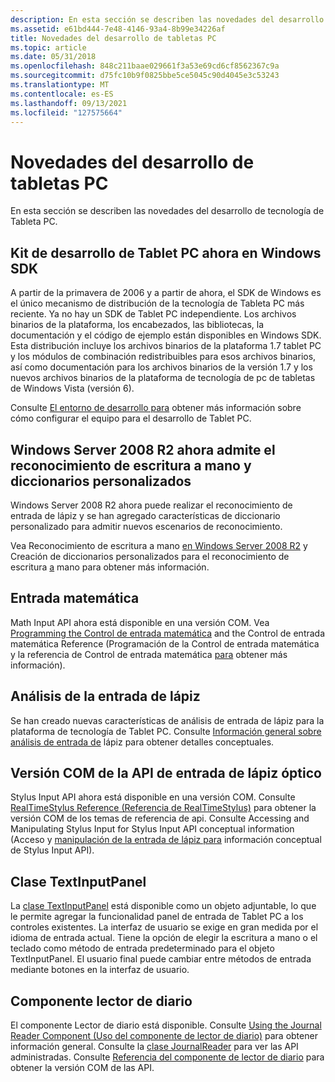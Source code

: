 ```yaml
---
description: En esta sección se describen las novedades del desarrollo de tecnología de Tableta PC.
ms.assetid: e61bd444-7e48-4146-93a4-8b99e34226af
title: Novedades del desarrollo de tabletas PC
ms.topic: article
ms.date: 05/31/2018
ms.openlocfilehash: 848c211baae029661f3a53e69cd6cf8562367c9a
ms.sourcegitcommit: d75fc10b9f0825bbe5ce5045c90d4045e3c53243
ms.translationtype: MT
ms.contentlocale: es-ES
ms.lasthandoff: 09/13/2021
ms.locfileid: "127575664"
---
```

# <a name="whats-new-in-tablet-pc-development"></a>Novedades del desarrollo de tabletas PC

En esta sección se describen las novedades del desarrollo de tecnología de Tableta PC.

## <a name="tablet-pc-development-kit-now-in-windows-sdk"></a>Kit de desarrollo de Tablet PC ahora en Windows SDK

A partir de la primavera de 2006 y a partir de ahora, el SDK de Windows es el único mecanismo de distribución de la tecnología de Tableta PC más reciente. Ya no hay un SDK de Tablet PC independiente. Los archivos binarios de la plataforma, los encabezados, las bibliotecas, la documentación y el código de ejemplo están disponibles en Windows SDK. Esta distribución incluye los archivos binarios de la plataforma 1.7 tablet PC y los módulos de combinación redistribuibles para esos archivos binarios, así como documentación para los archivos binarios de la versión 1.7 y los nuevos archivos binarios de la plataforma de tecnología de pc de tabletas de Windows Vista (versión 6).

Consulte [El entorno de desarrollo para](the-development-environment.md) obtener más información sobre cómo configurar el equipo para el desarrollo de Tablet PC.

## <a name="windows-server-2008-r2-now-supports-handwriting-recognition-and-custom-dictionaries"></a>Windows Server 2008 R2 ahora admite el reconocimiento de escritura a mano y diccionarios personalizados

Windows Server 2008 R2 ahora puede realizar el reconocimiento de entrada de lápiz y se han agregado características de diccionario personalizado para admitir nuevos escenarios de reconocimiento.

Vea Reconocimiento de escritura a mano [en Windows Server 2008 R2](handwriting-recognition-in-windows-server-2008-r2.md) y Creación de diccionarios personalizados para el reconocimiento de escritura [a](creating-custom-dictionaries-for-handwriting-recognition-in-windows-7-and-windows-server-2008-r2.md) mano para obtener más información.

## <a name="math-input"></a>Entrada matemática

Math Input API ahora está disponible en una versión COM. Vea [Programming the Control de entrada matemática](programming-the-math-input-control.md) and the Control de entrada matemática Reference (Programación de la Control de entrada matemática y la referencia de Control de entrada matemática [para](math-input-control-reference.md) obtener más información).

## <a name="ink-analysis"></a>Análisis de la entrada de lápiz

Se han creado nuevas características de análisis de entrada de lápiz para la plataforma de tecnología de Tablet PC. Consulte [Información general sobre análisis de entrada de](ink-analysis-overview.md) lápiz para obtener detalles conceptuales.

## <a name="stylus-input-api-com-version"></a>Versión COM de la API de entrada de lápiz óptico

Stylus Input API ahora está disponible en una versión COM. Consulte [RealTimeStylus Reference (Referencia de RealTimeStylus)](realtimestylus-reference.md) para obtener la versión COM de los temas de referencia de api. Consulte Accessing and Manipulating Stylus Input for Stylus Input API conceptual information (Acceso y [manipulación de la entrada de lápiz para](accessing-and-manipulating-stylus-input.md) información conceptual de Stylus Input API).

## <a name="textinputpanel-class"></a>Clase TextInputPanel

La [clase TextInputPanel](/previous-versions/ms573640(v=vs.100)) está disponible como un objeto adjuntable, lo que le permite agregar la funcionalidad panel de entrada de Tablet PC a los controles existentes. La interfaz de usuario se exige en gran medida por el idioma de entrada actual. Tiene la opción de elegir la escritura a mano o el teclado como método de entrada predeterminado para el objeto TextInputPanel. El usuario final puede cambiar entre métodos de entrada mediante botones en la interfaz de usuario.

## <a name="journal-reader-component"></a>Componente lector de diario

El componente Lector de diario está disponible. Consulte [Using the Journal Reader Component (Uso del componente de lector de diario)](using-the-journal-reader-component.md) para obtener información general. Consulte la [clase JournalReader](/previous-versions/ms583815(v=vs.100)) para ver las API administradas. Consulte [Referencia del componente de lector de diario](journal-reader-component-reference.md) para obtener la versión COM de las API.

 

 
